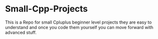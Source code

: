 # Small-Cpp-Projects
This is a Repo for small Cpluplus beginner level projects they are easy to understand and once you code them yourself you can move forward with advanced stuff.
